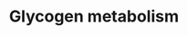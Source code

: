 ---
annotations:
- id: PW:0000533
  parent: classic metabolic pathway
  type: Pathway Ontology
  value: glycogen metabolic pathway
authors:
- MaintBot
- AlexanderPico
- Christine Chichester
- Egonw
- Mkutmon
- DeSl
- Elisa
- Eweitz
description: 'Glycogen is a very large, branched polymer of glucose residues. Within
  skeletal muscle and liver glucose is stored as glycogen. In the liver, glycogen
  synthesis and degradation are regulated to maintain blood-glucose levels as required
  to meet the needs of the organism as a whole. In contrast, in muscle, these processes
  are regulated to meet the energy needs of the muscle itself.   ''''''Glycogen synthesis''''''
  is, unlike its breakdown, endergonic. This means that glycogen synthesis requires
  the input of energy. Energy for glycogen synthesis comes from UTP, which reacts
  with glucose-1-phosphate, forming UDP-glucose, in reaction catalyzed by UDP-glucose
  pyrophosphorylase. Glycogen is synthesized from monomers of UDP-glucose by the enzyme
  glycogen synthase, which progressively lengthens the glycogen chain with (a1->4)
  bonded glucose. As glycogen synthase can only lengthen an existing chain, the protein
  glycogenin is needed to initiate the synthesis of glycogen. The glycogen-branching
  enzyme, amylo (a1->4) to (a1->6) transglycosylase, catalyzes the transfer of a terminal
  fragment of 6-7 glucose residues from a nonreducing end to the C-6 hydroxyl group
  of a glucose residue deeper into the interior of the glycogen molecule. The branching
  enzyme can act upon only a branch having at least 11 residues, and the enzyme may
  transfer to the same glucose chain or adjacent glucose chains.  ''''''Glycogen degradation''''''
  consists of three steps: (1) the release of glucose 1-phosphate from glycogen, (2)
  the remodeling of the glycogen substrate to permit further degradation, and (3)
  the conversion of glucose 1-phosphate into glucose 6-phosphate for further metabolism.  Information
  partly derived from "Biochemistry" by Stryer and [http://en.wikipedia.org/wiki/Glycogen
  Wikipedia].'
last-edited: 2021-05-15
organisms:
- Danio rerio
redirect_from:
- /index.php/Pathway:WP1388
- /instance/WP1388
revision: null
schema-jsonld:
- '@context': https://schema.org/
  '@id': https://wikipathways.github.io/pathways/WP1388.html
  '@type': Dataset
  creator:
    '@type': Organization
    name: WikiPathways
  description: 'Glycogen is a very large, branched polymer of glucose residues. Within
    skeletal muscle and liver glucose is stored as glycogen. In the liver, glycogen
    synthesis and degradation are regulated to maintain blood-glucose levels as required
    to meet the needs of the organism as a whole. In contrast, in muscle, these processes
    are regulated to meet the energy needs of the muscle itself.   ''''''Glycogen
    synthesis'''''' is, unlike its breakdown, endergonic. This means that glycogen
    synthesis requires the input of energy. Energy for glycogen synthesis comes from
    UTP, which reacts with glucose-1-phosphate, forming UDP-glucose, in reaction catalyzed
    by UDP-glucose pyrophosphorylase. Glycogen is synthesized from monomers of UDP-glucose
    by the enzyme glycogen synthase, which progressively lengthens the glycogen chain
    with (a1->4) bonded glucose. As glycogen synthase can only lengthen an existing
    chain, the protein glycogenin is needed to initiate the synthesis of glycogen.
    The glycogen-branching enzyme, amylo (a1->4) to (a1->6) transglycosylase, catalyzes
    the transfer of a terminal fragment of 6-7 glucose residues from a nonreducing
    end to the C-6 hydroxyl group of a glucose residue deeper into the interior of
    the glycogen molecule. The branching enzyme can act upon only a branch having
    at least 11 residues, and the enzyme may transfer to the same glucose chain or
    adjacent glucose chains.  ''''''Glycogen degradation'''''' consists of three steps:
    (1) the release of glucose 1-phosphate from glycogen, (2) the remodeling of the
    glycogen substrate to permit further degradation, and (3) the conversion of glucose
    1-phosphate into glucose 6-phosphate for further metabolism.  Information partly
    derived from "Biochemistry" by Stryer and [http://en.wikipedia.org/wiki/Glycogen
    Wikipedia].'
  keywords:
  - CALM1
  - CALM2
  - CALM3
  - DKEYP-38B6.1
  - GSK3A
  - GYG
  - GYG2
  - Glucose
  - Glucose 1-phosphate
  - Glucose-1-phosphate
  - Glucose-6-phosphate
  - Glycogen
  - Glycogen (n+1)
  - LOC100001644
  - LOC554439
  - LOC556199
  - LOC559212
  - LOC562282
  - LOC569706
  - PHKA1
  - PHKG1
  - PPP2R1A
  - PYGL
  - UDP-glucose
  - UGP2
  - agl
  - cAMP
  - gsk3b
  - gys2
  - im:6895423
  - pgm1
  - phkg2
  - ppp2cb
  - ppp2r1b
  - ppp2r2d
  - ppp2r4
  - ppp2r5a
  - ppp2r5c
  - ppp2r5eb
  - pygb
  - pygma
  - zgc:123166
  - zgc:56064
  - zgc:77529
  license: CC0
  name: Glycogen metabolism
seo: CreativeWork
title: Glycogen metabolism
wpid: WP1388
---
